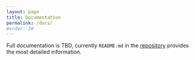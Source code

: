 ```yaml
---
layout: page
title: Documentation
permalink: /docs/
#order: 30
---
```


Full documentation is TBD, currently `README.md` in the [repository][repo]
provides the most detailed information.

[repo]: https://github.com/penguintrace/penguintrace
